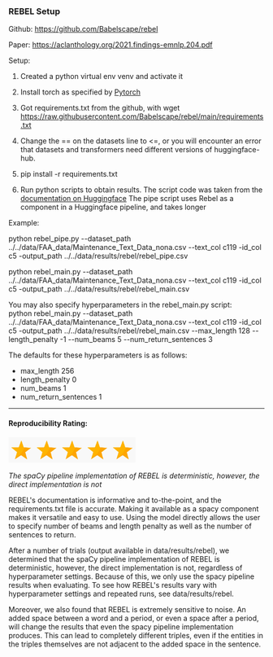### REBEL Setup

Github: https://github.com/Babelscape/rebel

Paper: https://aclanthology.org/2021.findings-emnlp.204.pdf

Setup:

1. Created a python virtual env venv and activate it

2. Install torch as specified by [Pytorch](https://pytorch.org/get-started/locally/)

4. Got requirements.txt from the github, with wget https://raw.githubusercontent.com/Babelscape/rebel/main/requirements.txt

5. Change the == on the datasets line to <=, or you will encounter an error that datasets and transformers need different versions of huggingface-hub.

6. pip install -r requirements.txt

7. Run python scripts to obtain results. The script code was taken from the [documentation on Huggingface](https://huggingface.co/Babelscape/rebel-large) The pipe script uses Rebel as a component in a Huggingface pipeline, and takes longer

Example:

python rebel_pipe.py --dataset_path ../../data/FAA_data/Maintenance_Text_Data_nona.csv --text_col c119 -id_col c5 -output_path ../../data/results/rebel/rebel_pipe.csv

python rebel_main.py --dataset_path ../../data/FAA_data/Maintenance_Text_Data_nona.csv --text_col c119 -id_col c5 -output_path ../../data/results/rebel/rebel_main.csv

You may also specify hyperparameters in the rebel_main.py script:\
python rebel_main.py --dataset_path ../../data/FAA_data/Maintenance_Text_Data_nona.csv --text_col c119 -id_col c5 -output_path ../../data/results/rebel/rebel_main.csv --max_length 128 --length_penalty -1 --num_beams 5 --num_return_sentences 3

The defaults for these hyperparameters is as follows:
* max_length 256
* length_penalty 0
* num_beams 1
* num_return_sentences 1


----------------------------

#### Reproducibility Rating:

<img src="../../star_clip.jpg" alt="Star" width="50" height="50"><img src="../../star_clip.jpg" alt="Star" width="50" height="50"><img src="../../star_clip.jpg" alt="Star" width="50" height="50"><img src="../../star_clip.jpg" alt="Star" width="50" height="50"><img src="../../star_clip.jpg" alt="Star" width="50" height="50">

*The spaCy pipeline implementation of REBEL is deterministic, however, the direct implementation is not*

REBEL's documentation is informative and to-the-point, and the requirements.txt file is accurate. Making it available as a spacy component makes it versatile and easy to use. Using the model directly allows the user to specify number of beams and length penalty as well as the number of sentences to return.

After a number of trials (output available in data/results/rebel), we determined that the spaCy pipeline implementation of REBEL is deterministic, however, the direct implementation is not, regardless of hyperparameter settings. Because of this, we only use the spacy pipeline results when evaluating. To see how REBEL's results vary with hyperparameter settings and repeated runs, see data/results/rebel.

Moreover, we also found that REBEL is extremely sensitive to noise. An added space between a word and a period, or even a space after a period, will change the results that even the spacy pipeline implementation produces. This can lead to completely different triples, even if the entities in the triples themselves are not adjacent to the added space in the sentence. 
